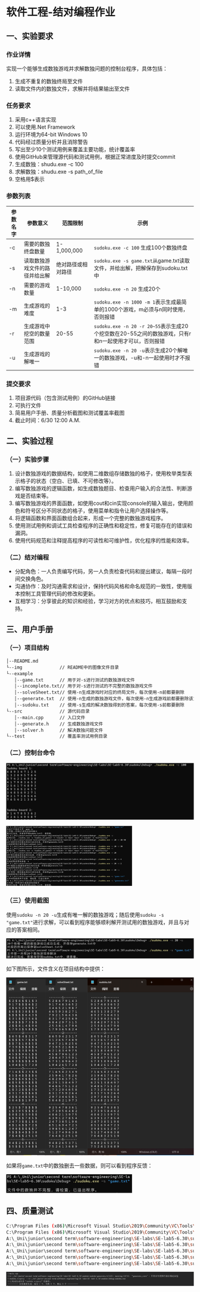 # 软件工程-结对编程作业

## 一、实验要求

### 作业详情

实现一个能够生成数独游戏并求解数独问题的控制台程序，具体包括：
1. 生成不重复的数独终局至文件
2. 读取文件内的数独文件，求解并将结果输出至文件

### 任务要求
1. 采用c++语言实现
2. 可以使用.Net Framework
3. 运行环境为64-bit Windows 10
4. 代码经过质量分析并且消除警告
5. 写出至少10个测试用例来覆盖主要功能，统计覆盖率
6. 使用GitHub来管理源代码和测试用例，根据正常进度及时提交commit
7. 生成数独：shudu.exe -c 100
8. 求解数独：shudu.exe -s path_of_file
9. 空格用$表示

### 参数列表

| 参数名字 | 参数意义                       | 范围限制           | 示例                                                         |
| -------- | ------------------------------ | ------------------ | ------------------------------------------------------------ |
| -c       | 需要的数独终盘数量             | 1-1,000,000        | `sudoku.exe -c 100` 生成100个数独终盘                        |
| -s       | 读取数独游戏文件的路径并给出解 | 绝对路径或相对路径 | `sudoku.exe -s game.txt`从game.txt读取文件，并给出解，把解保存到sudoku.txt中 |
| -n       | 需要的游戏数量                 | 1-10,000           | `sudoku.exe -n 20` 生成20个                                  |
| -m       | 生成游戏的难度                 | 1-3                | `sudoku.exe -n 1000 -m 1`表示生成最简单的1000个游戏，m必须与n同时使用，否则报错 |
| -r       | 生成游戏中挖空的数量范围       | 20-55              | `sudoku.exe -n 20 -r 20~55`表示生成20个挖空数在20-55之间的数独游戏，只有r和n一起使用才可以，否则报错 |
| -u       | 生成游戏的解唯一               |                    | `sudoku.exe -n 20 -u`表示生成20个解唯一的数独游戏，-u和-n一起使用时才不报错 |

### 提交要求

1. 项目源代码（包含测试用例）的GitHub链接
2. 可执行文件
3. 简易用户手册、质量分析截图和测试覆盖率截图
4. 截止时间：6/30 12:00 A.M.

## 二、实验过程

### （一）实验步骤

1. 设计数独游戏的数据结构，如使用二维数组存储数独的格子，使用枚举类型表示格子的状态（空白、已填、不可修改等）。
2. 编写数独游戏的逻辑函数，如生成数独题目、检查用户输入的合法性、判断游戏是否结束等。
3. 编写数独游戏的界面函数，如使用cout和cin实现console的输入输出，使用颜色和符号区分不同状态的格子，使用菜单和指令让用户选择操作等。
4. 将逻辑函数和界面函数组合起来，形成一个完整的数独游戏程序。
5. 使用测试用例和调试工具检查程序的正确性和稳定性，修复可能存在的错误和漏洞。
6. 使用代码规范和注释提高程序的可读性和可维护性，优化程序的性能和效率。

### （二）结对编程

- 分配角色：一人负责编写代码，另一人负责检查代码和提出建议，每隔一段时间交换角色。
- 沟通协作：及时沟通需求和设计，保持代码风格和命名规范的一致性，使用版本控制工具管理代码的修改和更新。
- 互相学习：分享彼此的知识和经验，学习对方的优点和技巧，相互鼓励和支持。

## 三、用户手册

### （一）项目结构

``` bash
│--README.md     
└--img              // README中的图像文件目录
└--example
   │--game.txt      // 用于对-s进行测试的数独游戏文件
   │--incomplete.txt// 用于对-s进行测试的不完整的数独游戏文件
   │--solveSheet.txt// 使用-n生成游戏时对应的终局文件，每次使用-n前都要删除
   │--generate.txt  // 使用-n生成的数独游戏文件，每次使用-n生成游戏前都要删除该文件
   │--sudoku.txt    // 使用-s生成的解决数独得到的答案，每次使用-s前都要删除
└--src              // 源代码目录  
   │--main.cpp      // 入口文件  
   │--generate.h    // 生成数独游戏文件
   │--solver.h      // 解决数独问题文件
└--test             // 覆盖率测试用例目录
```

### （二）控制台命令

![image-20230629205819841](./img/image-20230629205819841.png)

<img src="./img/image-20230629205735221.png" alt="image-20230629205735221" style="zoom:33%;" />

### （三）使用截图

使用`sudoku -n 20 -u`生成有唯一解的数独游戏；随后使用`sudoku -s "game.txt"`进行求解，可以看到程序能够顺利解开测试用的数独游戏，并且与对应的答案相同。

![image-20230629191040928](./img/image-20230629191040928.png)

如下图所示，文件含义在项目结构中提供：

<img src="./img/image-20230629191357318.png" alt="image-20230629191357318" style="zoom:50%;" />

如果将`game.txt`中的数独删去一些数据，则可以看到程序反馈：

<img src="./img/image-20230629191629138.png" alt="image-20230629191629138" style="zoom: 33%;" />

## 四、质量测试

``` bash
C:\Program Files (x86)\Microsoft Visual Studio\2019\Community\VC\Tools\MSVC\14.29.30133\include\ostream(284): warning C4530: 使用了 C++ 异常处理程序，但未启用展开语义。请指定 /EHsc
C:\Program Files (x86)\Microsoft Visual Studio\2019\Community\VC\Tools\MSVC\14.29.30133\include\ostream(269): note: 在编译 类 模板 成员函数“std::basic_ostream<char,std::char_traits<char>> &std::basic_ostream<char,std::char_traits<char>>::operator <<(int)”时
A:\_Uni\junior\second term\software-engineering\SE-labs\SE-lab5-6.30\sudoku\sudoku\generate.h(31): note: 查看对正在编译的函数模板实例化“std::basic_ostream<char,std::char_traits<char>> &std::basic_ostream<char,std::char_traits<char>>::operator <<(int)”的引用
A:\_Uni\junior\second term\software-engineering\SE-labs\SE-lab5-6.30\sudoku\sudoku\generate.h(28): note: 查看对正在编译的类模板实例化“std::basic_ostream<char,std::char_traits<char>>”的引用
A:\_Uni\junior\second term\software-engineering\SE-labs\SE-lab5-6.30\sudoku\sudoku\main.cpp(28) : warning C6246: “eraseCount”的局部声明遮蔽了外部作用域中具有相同名称的声明。有关其他信息，请参见此前位于“19”行(“a:\_uni\junior\second term\software-engineering\se-labs\se-lab5-6.30\sudoku\sudoku\main.cpp”中)的声明。: Lines: 19
A:\_Uni\junior\second term\software-engineering\SE-labs\SE-lab5-6.30\sudoku\sudoku\main.cpp(39) : warning C6246: “eraseCount”的局部声明遮蔽了外部作用域中具有相同名称的声明。有关其他信息，请参见此前位于“19”行(“a:\_uni\junior\second term\software-engineering\se-labs\se-lab5-6.30\sudoku\sudoku\main.cpp”中)的声明。: Lines: 19
A:\_Uni\junior\second term\software-engineering\SE-labs\SE-lab5-6.30\sudoku\sudoku\generate.h(123) : warning C4715: “generate_core”: 不是所有的控件路径都返回值
```

![image-20230629202748351](./img/image-20230629202748351.png)
